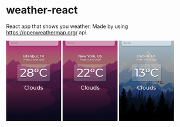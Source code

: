 # weather-react

React app that shows you weather. Made by using https://openweathermap.org/ api.

<img src="https://github.com/xlash5/weather-react/blob/master/ss1.png" width="150">
<img src="https://github.com/xlash5/weather-react/blob/master/ss2.png" width="150">
<img src="https://github.com/xlash5/weather-react/blob/master/ss3.png" width="150">
